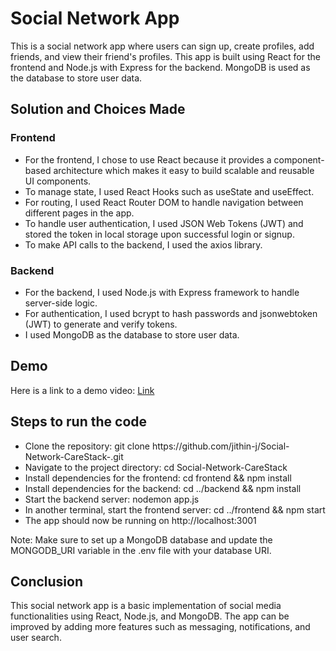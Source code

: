 <h1>Social Network App</h1>
This is a social network app where users can sign up, create profiles, add friends, and view their friend's profiles. This app is built using React for the frontend and Node.js with Express for the backend. MongoDB is used as the database to store user data.

<h2>Solution and Choices Made</h2>
<h3>Frontend</h3>
<ul>
    <li>For the frontend, I chose to use React because it provides a component-based architecture which makes it easy to build scalable and reusable UI components.</li>
    <li>To manage state, I used React Hooks such as useState and useEffect.</li>
    <li>For routing, I used React Router DOM to handle navigation between different pages in the app.</li>
    <li>To handle user authentication, I used JSON Web Tokens (JWT) and stored the token in local storage upon successful login or signup.</li>
    <li>To make API calls to the backend, I used the axios library.</li>
    </ul>
    <h3>Backend</h3>
    <ul>
    <li>For the backend, I used Node.js with Express framework to handle server-side logic.</li>
    <li>For authentication, I used bcrypt to hash passwords and jsonwebtoken (JWT) to generate and verify tokens.</li>
    <li>I used MongoDB as the database to store user data.</li>
</ul>

<h2>Demo</h2>
Here is a link to a demo video: <a href="#">Link</a>

<h2>Steps to run the code</h2>
<ul>
    <li>Clone the repository: git clone https://github.com/jithin-j/Social-Network-CareStack-.git</li>
    <li>Navigate to the project directory: cd Social-Network-CareStack</li>
    <li>Install dependencies for the frontend: cd frontend && npm install</li>
    <li>Install dependencies for the backend: cd ../backend && npm install</li>
    <li>Start the backend server: nodemon app.js</li>
    <li>In another terminal, start the frontend server: cd ../frontend && npm start</li>
    <li>The app should now be running on http://localhost:3001</li>
</ul>
Note: Make sure to set up a MongoDB database and update the MONGODB_URI variable in the .env file with your database URI.

<h2>Conclusion</h2>
This social network app is a basic implementation of social media functionalities using React, Node.js, and MongoDB. The app can be improved by adding more features such as messaging, notifications, and user search.
